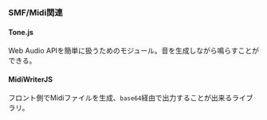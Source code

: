 ### SMF/Midi関連
#### Tone.js
Web Audio APIを簡単に扱うためのモジュール。音を生成しながら鳴らすことができる。

#### MidiWriterJS
フロント側でMidiファイルを生成、`base64`経由で出力することが出来るライブラリ。
